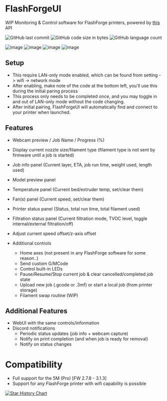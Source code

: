 # FlashForgeUI
*WIP* Monitoring &amp; Control software for FlashForge printers, powered by [this](https://github.com/GhostTypes/ff-5mp-api) API

![GitHub last commit](https://img.shields.io/github/last-commit/Parallel-7/FlashForgeUI)
![GitHub code size in bytes](https://img.shields.io/github/languages/code-size/Parallel-7/FlashForgeUI)
![GitHub language count](https://img.shields.io/github/languages/count/Parallel-7/FlashForgeUI)

![image](https://github.com/user-attachments/assets/6c7298f7-7e8f-45d0-b92b-210a944407ca)
![image](https://github.com/user-attachments/assets/ab6d4007-a5ee-4344-a403-3a22f3fb3c21)
![image](https://github.com/user-attachments/assets/97f5e9b0-004c-41ff-99d9-86570c5572e4)
![image](https://github.com/user-attachments/assets/4970d19d-c640-46fe-b3b6-c673b811ed6a)

## Setup
- This require LAN-only mode enabled, which can be found from setting -> wifi -> network mode
- After enabling, make note of the code at the bottom left, you'll use this during the initial paring process
- This process only needs to be completed once, and you may toggle in and out of LAN-only mode without the code changing.
- After initial pairing, FlashForgeUI will automatically find and connect to your printer when launched.

## Features
-  Webcam preview / Job Name / Progress (%)
-  Display current nozzle size/filament type (filament type is not sent by firmware until a job is started)
-  Job info panel (Current layer, ETA, job run time, weight used, length used)
-  Model preview panel
-  Temperature panel (Current bed/extruder temp, set/clear them)
-  Fan(s) panel (Current speed, set/clear them)
-  Printer status panel (Status, total run time, total filament used)
-  Filtration status panel (Current filtration mode, TVOC level, toggle internal/external filtration/off)
-  Adjust current speed offset/z-axis offset

- Additional controls
   - Home axes (not present in any FlashForge software for some reason..)
   - Send custom G/MCode 
   - Control built-in LEDs
   - Pause/Resume/Stop current job & clear cancelled/completed job state
   - Upload new job (.gcode or .3mf) or start a local job (from printer storage)
   - Filament swap routine (WIP)

## Additional Features
-  WebUI with the same controls/information
-  Discord notifications
    - Periodic status updates (job info + webcam capture)
    - Notify on print completion (and when job is ready for removal)
    - Notify on status changes
   
# Compatibility
- Full support for the 5M (Pro) [FW 2.7.8 - 3.1.3]
- Support for any FlashForge printer with wifi capability is possible


<a href="https://star-history.com/#Parallel-7/FlashForgeUI&Date">
 <picture>
   <source media="(prefers-color-scheme: dark)" srcset="https://api.star-history.com/svg?repos=Parallel-7/FlashForgeUI&type=Date&theme=dark" />
   <source media="(prefers-color-scheme: light)" srcset="https://api.star-history.com/svg?repos=Parallel-7/FlashForgeUI&type=Date" />
   <img alt="Star History Chart" src="https://api.star-history.com/svg?repos=Parallel-7/FlashForgeUI&type=Date" />
 </picture>
</a>
